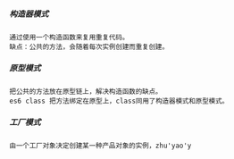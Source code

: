 ##### 构造器模式
	通过使用一个构造函数来复用重复代码。
	缺点：公共的方法，会随着每次实例创建而重复创建。

##### 原型模式
	把公共的方法放在原型链上，解决构造函数的缺点。
	es6 class 把方法绑定在原型上，class同用了构造器模式和原型模式。

##### 工厂模式
	由一个工厂对象决定创建某一种产品对象的实例，zhu'yao'y

